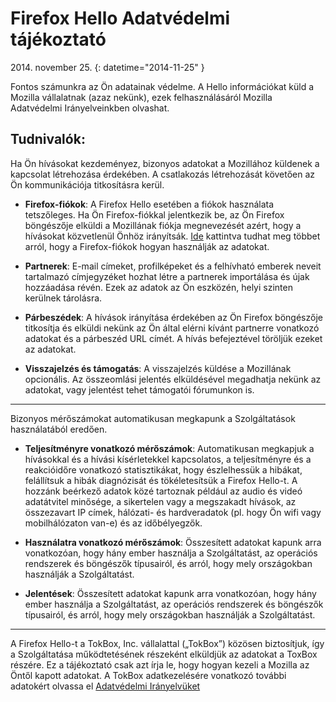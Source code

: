 # Firefox Hello Adatvédelmi tájékoztató

2014\. november 25.
{: datetime="2014-11-25" }

Fontos számunkra az Ön adatainak védelme. A Hello információkat küld a Mozilla vállalatnak (azaz nekünk), ezek felhasználásáról Mozilla Adatvédelmi Irányelveinkben olvashat.

## Tudnivalók:

Ha Ön hívásokat kezdeményez, bizonyos adatokat a Mozillához küldenek a kapcsolat létrehozása érdekében. A csatlakozás létrehozását követően az Ön kommunikációja titkosításra kerül.

* **Firefox-fiókok**: A Firefox Hello esetében a fiókok használata tetszőleges. Ha Ön Firefox-fiókkal jelentkezik be, az Ön Firefox böngészője elküldi a Mozillának fiókja megnevezését azért, hogy a hívásokat közvetlenül Önhöz irányítsák. [Ide](https://www.mozilla.org/en-US/privacy/firefox-cloud/) kattintva tudhat meg többet arról, hogy a Firefox-fiókok hogyan használják az adatokat.

* **Partnerek**: E-mail címeket, profilképeket és a felhívható emberek neveit tartalmazó címjegyzéket hozhat létre a partnerek importálása és újak hozzáadása révén. Ezek az adatok az Ön eszközén, helyi szinten kerülnek tárolásra.

* **Párbeszédek**: A hívások irányítása érdekében az Ön Firefox böngészője titkosítja és elküldi nekünk az Ön által elérni kívánt partnerre vonatkozó adatokat és a párbeszéd URL címét. A hívás befejeztével töröljük ezeket az adatokat.

* **Visszajelzés és támogatás**: A visszajelzés küldése a Mozillának opcionális.  Az összeomlási jelentés elküldésével megadhatja nekünk az adatokat, vagy jelentést tehet támogatói fórumunkon is.

---------------------------------------

Bizonyos mérőszámokat automatikusan megkapunk a Szolgáltatások használatából eredően.

* **Teljesítményre vonatkozó mérőszámok**: Automatikusan megkapjuk a hívásokkal és a hívási kísérletekkel kapcsolatos, a teljesítményre és a reakcióidőre vonatkozó statisztikákat, hogy észlelhessük a hibákat, felállítsuk a hibák diagnózisát és tökéletesítsük a Firefox Hello-t.  A hozzánk beérkező adatok közé tartoznak például az audio és videó adatátvitel minősége, a sikertelen vagy a megszakadt hívások, az összezavart IP címek, hálózati- és hardveradatok (pl. hogy Ön wifi vagy mobilhálózaton van-e) és az időbélyegzők.

* **Használatra vonatkozó mérőszámok**: Összesített adatokat kapunk arra vonatkozóan, hogy hány ember használja a Szolgáltatást, az operációs rendszerek és böngészők típusairól, és arról, hogy mely országokban használják a Szolgáltatást.

* **Jelentések**: Összesített adatokat kapunk arra vonatkozóan, hogy hány ember használja a Szolgáltatást, az operációs rendszerek és böngészők típusairól, és arról, hogy mely országokban használják a Szolgáltatást.

---------------------------------------

A Firefox Hello-t a TokBox, Inc. vállalattal („TokBox”) közösen biztosítjuk, így a Szolgáltatása működtetésének részeként elküldjük az adatokat a ToxBox részére.  Ez a tájékoztató csak azt írja le, hogy hogyan kezeli a Mozilla az Öntől kapott adatokat. A TokBox adatkezelésére vonatkozó további adatokért olvassa el [Adatvédelmi Irányelvüket]( https://tokbox.com/support/privacy-policy)
